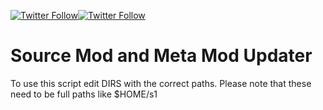 [![Twitter Follow](https://img.shields.io/twitter/follow/espadrine.svg?style=social&label=Follow&style=flat-square)](https://twitter.com/kennyLtv)[![Twitter Follow](https://img.shields.io/badge/PayPal-Donate-blue.svg
)](https://twitter.com/kennyLtv)
# Source Mod and Meta Mod Updater

To use this script edit DIRS with the correct paths. Please note that these need to be full paths like $HOME/s1
